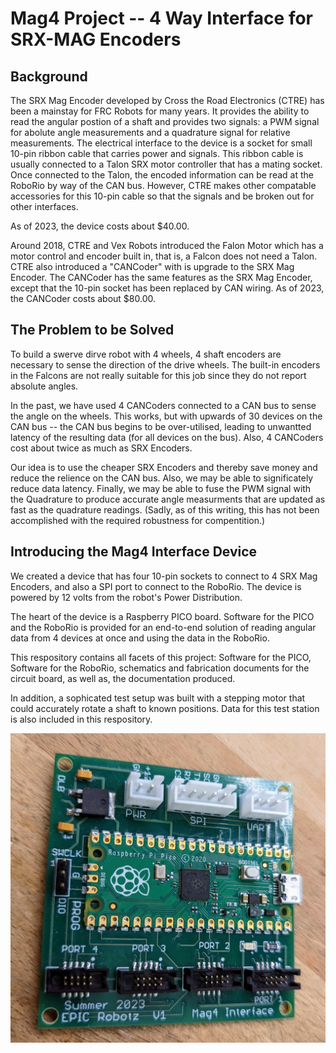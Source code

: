 # Mag4 Project -- 4 Way Interface for SRX-MAG Encoders

## Background

The SRX Mag Encoder developed by Cross the Road Electronics (CTRE) has
been a mainstay for FRC Robots for many years.  It provides the ability
to read the angular postion of a shaft and provides two signals: a PWM
signal for abolute angle measurements and a quadrature signal for relative
measurements.  The electrical interface to the device is a socket for
small 10-pin ribbon cable that carries power and signals.  This ribbon
cable is usually connected to a Talon SRX motor controller that has a
mating socket.  Once connected to the Talon, the encoded information can
be read at the RoboRio by way of the CAN bus.  However, CTRE makes other
compatable accessories for this 10-pin cable so that the signals and be
broken out for other interfaces. 

As of 2023, the device costs about $40.00.

Around 2018, CTRE and Vex Robots introduced the Falon Motor which has
a motor control and encoder built in, that is, a Falcon does not need a Talon.
CTRE also introduced a "CANCoder" with is upgrade to the SRX Mag Encoder.
The CANCoder has the same features as the SRX Mag Encoder, except that the
10-pin socket has been replaced by CAN wiring.  As of 2023, the CANCoder
costs about $80.00.  

## The Problem to be Solved

To build a swerve dirve robot with 4 wheels, 4 shaft encoders are necessary
to sense the direction of the drive wheels.  The built-in encoders in the Falcons
are not really suitable for this job since they do not report absolute 
angles.

In the past, we have used 4 CANCoders connected to a CAN bus to sense the
angle on the wheels.  This works, but with upwards of 30 devices on the CAN
bus -- the CAN bus begins to be over-utilised, leading to unwantted latency
of the resulting data (for all devices on the bus).  Also, 4 CANCoders cost
about twice as much as SRX Encoders.

Our idea is to use the cheaper SRX Encoders and thereby save money and reduce the
relience on the CAN bus.  Also, we may be able to significately reduce data latency.
Finally, we may be able to fuse the PWM signal with the Quadrature to produce accurate
angle measurments that are updated as fast as the quadrature readings.  (Sadly,
as of this writing, this has not been accomplished with the required robustness for
compentition.)

## Introducing the Mag4 Interface Device

We created a device that has four 10-pin sockets to connect to 4 SRX Mag Encoders,
and also a SPI port to connect to the RoboRio.  The device is powered by 12 volts
from the robot's Power Distribution. 

The heart of the device is a Raspberry PICO board.  Software for the PICO and the
RoboRio is provided for an end-to-end solution of reading angular data from 4
devices at once and using the data in the RoboRio.  

This respository contains all facets of this project: Software for the PICO, Software
for the RoboRio, schematics and fabrication documents for the circuit board, as well as,
the documentation produced.

In addition, a sophicated test setup was built with a stepping motor that could
accurately rotate a shaft to known positions.  Data for this test station is also 
included in this respository.


![Mag4 Picture](PicOfMag4.PNG)



